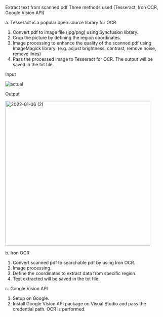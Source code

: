 Extract text from scanned pdf 
Three methods used (Tesseract, Iron OCR, Google Vision API)

a. 
Tesseract is a popular open source library for OCR.
1. Convert pdf to image file (jpg/png) using Syncfusion library.
2. Crop the picture by defining the region coordinates.
3. Image processing to enhance the quality of the scanned pdf using ImageMagick library. (e.g. adjust brightness, contrast, remove noise, remove lines) 
4. Pass the processed image to Tesseract for OCR. The output will be saved in the txt file.

Input

![actual](https://user-images.githubusercontent.com/70939387/148378097-f1df97de-9986-45e8-b965-20d395fa2e4d.png)

Output

<img width="458" alt="2022-01-06 (2)" src="https://user-images.githubusercontent.com/70939387/148379427-033516be-7e84-4eca-af0e-8f394522197e.png">


b. Iron OCR
1. Convert scanned pdf to searchable pdf by using Iron OCR.
2. Image processing.
3. Define the coordinates to extract data from specific region.
4. Text extracted will be saved in the txt file.

c. Google Vision API
1. Setup on Google.
2. Install Google Vision API package on Visual Studio and pass the credential path. OCR is performed.


